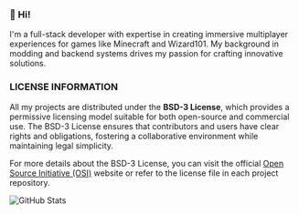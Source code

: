 ### 👋 Hi!  
I'm a full-stack developer with expertise in creating immersive multiplayer experiences for games like Minecraft and Wizard101.
My background in modding and backend systems drives my passion for crafting innovative solutions.

### LICENSE INFORMATION

All my projects are distributed under the **BSD-3 License**, which provides a permissive licensing model suitable for both open-source and commercial use. The BSD-3 License ensures that contributors and users have clear rights and obligations, fostering a collaborative environment while maintaining legal simplicity.

For more details about the BSD-3 License, you can visit the official [Open Source Initiative (OSI)](https://opensource.org/licenses/BSD-3-Clause) website or refer to the license file in each project repository.

![GitHub Stats](https://github-readme-stats.vercel.app/api?username=cybellereaper&hide=contribs,issues,prs&show_icons=true&hide_title=true&hide_rank=true&hide_border=true&bg_color=1e1e33&icon_color=fcf56e&text_color=fcf56e&include_all_commits=true&disable_animations=true)

